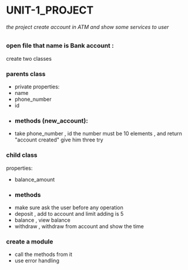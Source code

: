 # UNIT-1_PROJECT


###### the project  create account in ATM and show some services to user 
### open file that name is Bank account :
create two classes

### parents class
- private properties: 
- name
- phone_number 
- id
- ### methods (new_account):
- take phone_number , id the number must be 10 elements ,  and return  "account created" give him three try
### child class
properties:
- balance_amount
- ### methods 
- make sure ask the user before any operation
- deposit  , add to  account and limit adding is 5 
- balance  , view balance
- withdraw  , withdraw from account and show the time
### create a module 
- call the methods from it 
- use error handling

